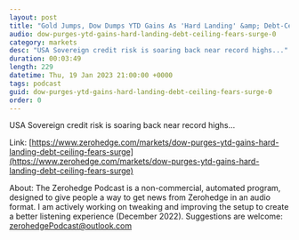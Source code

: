 ```yaml
---
layout: post
title: "Gold Jumps, Dow Dumps YTD Gains As 'Hard Landing' &amp; Debt-Ceiling Fears Surge"
audio: dow-purges-ytd-gains-hard-landing-debt-ceiling-fears-surge-0
category: markets
desc: "USA Sovereign credit risk is soaring back near record highs..."
duration: 00:03:49
length: 229
datetime: Thu, 19 Jan 2023 21:00:00 +0000
tags: podcast
guid: dow-purges-ytd-gains-hard-landing-debt-ceiling-fears-surge-0
order: 0
---
```

USA Sovereign credit risk is soaring back near record highs...

Link: [https://www.zerohedge.com/markets/dow-purges-ytd-gains-hard-landing-debt-ceiling-fears-surge](https://www.zerohedge.com/markets/dow-purges-ytd-gains-hard-landing-debt-ceiling-fears-surge)

About: The Zerohedge Podcast is a non-commercial, automated program, designed to give people a way to get news from Zerohedge in an audio format.  I am actively working on tweaking and improving the setup to create a better listening experience (December 2022).  Suggestions are welcome: [zerohedgePodcast@outlook.com](mailto:zerohedgePodcast@outlook.com)